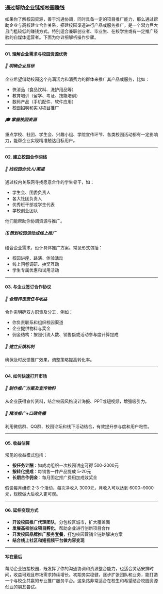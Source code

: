### 通过帮助企业链接校园赚钱

如果你了解校园资源，善于沟通协调，同时具备一定的项目推广能力，那么通过帮助企业与高校建立合作关系，搭建校园渠道进行产品或服务推广，是一个潜力巨大且门槛较低的赚钱方式。特别适合兼职创业者、毕业生、在校学生或有一定推广经验的自媒体运营者。下面为你详细解析操作步骤。

***

#### 01. 理解企业需求与校园资源优势

##### 💼 明确企业目标

企业希望借助校园这个充满活力和消费力的群体来推广其产品或服务，比如：

- 快消品（食品饮料、洗护用品等）
- 教育培训（留学、考证、技能培训）
- 数码产品（手机配件、软件应用）
- 校园招聘和实习项目推广

##### 🎓 掌握校园资源

重点学校、社团、学生会、兴趣小组、学院宣传环节、各类校园活动都有一定影响力，能帮企业实现精准触达目标用户。

***

#### 02. 建立校园合作网络

##### 🤝 找校园合伙人/渠道

通过校内关系网寻找愿意合作的学生骨干，如：

- 学生会、团委负责人
- 各大社团负责人
- 优秀班干部或学生代表
- 学校创业团队

他们能帮助你协调资源与推广。

##### 🗓 策划校园活动或线上推广

结合企业需求，设计具体推广方案。常见形式包括：

- 校园讲座、路演、体验活动
- 线上问卷调研、抽奖互动
- 学生专属优惠和试用活动

***

#### 03. 与企业签订合作协议

##### 📑 合理界定责任与收益

合作需明确双方职责及分工，例如：

- 你负责联系和组织校园渠道
- 企业提供物料与奖金
- 佣金结构：按照引流人数、销售额或活动参与度计算提成

##### 💬 建立反馈机制

确保及时反馈推广效果，调整策略提高转化率。

***

#### 04. 如何快速打开市场

##### 📢 制作推广方案及宣传物料

从企业获得宣传资料，结合校园风格设计海报、PPT或短视频，增强吸引力。

##### 🎯 精准推广+口碑传播

利用微信群、QQ群、校园论坛和线下活动结合，有效提升参与度和用户粘性。

***

#### 05. 收益估算

常见的收益模式包括：

- **按任务计酬**：如成功组织一次校园讲座可得 500-2000元
- **按转化提成**：每销售一件产品提成 5-20元
- **长期合作佣金**：每月固定推广费用加成效奖金

假设每月组织 2-3 个活动，每次净收入 3000元，月收入可以达到 6000~9000元，规模做大后收入更可观。

***

#### 06. 延伸变现方式

- **开设校园推广代理团队**，分包校区城市，扩大覆盖面
- **发展高校创业项目孵化**，帮助企业进行创新项目合作
- **开发校园品牌推广服务套餐**，打包校园营销全链路解决方案
- **结合线上社区和短视频平台做内容变现**

***

#### 写在最后

帮助企业链接校园，既发挥了你的沟通协调和资源整合能力，也适合灵活安排时间，收益可观且市场需求持续增长。初期务实稳健，逐步扩张团队和业务，能打造一个与校企共赢的专业推广服务平台。这条路非常适合在校生和希望结合校园资源创业的朋友尝试。